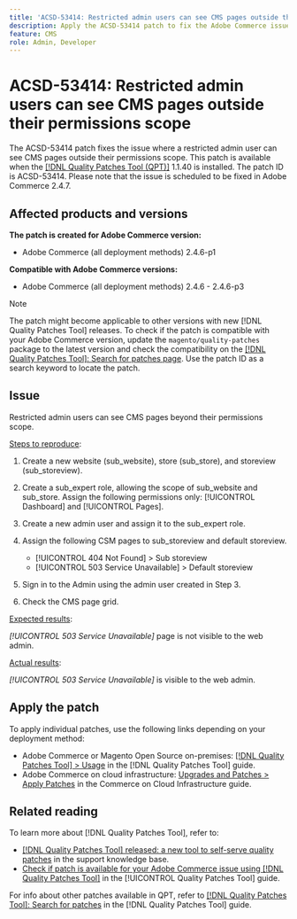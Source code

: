 ```yaml
---
title: 'ACSD-53414: Restricted admin users can see CMS pages outside their permissions scope'
description: Apply the ACSD-53414 patch to fix the Adobe Commerce issue where a restricted admin user can see CMS pages outside of their permissions scope.
feature: CMS
role: Admin, Developer
---
```

# ACSD-53414: Restricted admin users can see CMS pages outside their permissions scope

The ACSD-53414 patch fixes the issue where a restricted admin user can see CMS pages outside their permissions scope. This patch is available when the [[!DNL Quality Patches Tool (QPT)]](https://experienceleague.adobe.com/en/docs/commerce-knowledge-base/kb/announcements/commerce-announcements/magento-quality-patches-released-new-tool-to-self-serve-quality-patches) 1.1.40 is installed. The patch ID is ACSD-53414. Please note that the issue is scheduled to be fixed in Adobe Commerce 2.4.7.

## Affected products and versions

**The patch is created for Adobe Commerce version:**

* Adobe Commerce (all deployment methods) 2.4.6-p1

**Compatible with Adobe Commerce versions:**

* Adobe Commerce (all deployment methods) 2.4.6 - 2.4.6-p3

>[!NOTE]
>
>The patch might become applicable to other versions with new [!DNL Quality Patches Tool] releases. To check if the patch is compatible with your Adobe Commerce version, update the `magento/quality-patches` package to the latest version and check the compatibility on the [[!DNL Quality Patches Tool]: Search for patches page](https://experienceleague.adobe.com/tools/commerce-quality-patches/index.html). Use the patch ID as a search keyword to locate the patch.

## Issue

Restricted admin users can see CMS pages beyond their permissions scope.

<u>Steps to reproduce</u>:

1. Create a new website (sub_website), store (sub_store), and storeview (sub_storeview).
1. Create a sub_expert role, allowing the scope of sub_website and sub_store. Assign the following permissions only: [!UICONTROL Dashboard] and [!UICONTROL Pages].
1. Create a new admin user and assign it to the sub_expert role.
1. Assign the following CSM pages to sub_storeview and default storeview.

    * [!UICONTROL 404 Not Found] > Sub storeview
    * [!UICONTROL 503 Service Unavailable] > Default storeview

1. Sign in to the Admin using the admin user created in Step 3.
1. Check the CMS page grid.

<u>Expected results</u>:

*[!UICONTROL 503 Service Unavailable]* page is not visible to the web admin.

<u>Actual results</u>:

*[!UICONTROL 503 Service Unavailable]* is visible to the web admin.

## Apply the patch

To apply individual patches, use the following links depending on your deployment method:

* Adobe Commerce or Magento Open Source on-premises: [[!DNL Quality Patches Tool] > Usage](/help/tools/quality-patches-tool/usage.md) in the [!DNL Quality Patches Tool] guide.
* Adobe Commerce on cloud infrastructure: [Upgrades and Patches > Apply Patches](https://experienceleague.adobe.com/docs/commerce-cloud-service/user-guide/develop/upgrade/apply-patches.html) in the Commerce on Cloud Infrastructure guide.

## Related reading

To learn more about [!DNL Quality Patches Tool], refer to:

* [[!DNL Quality Patches Tool] released: a new tool to self-serve quality patches](https://experienceleague.adobe.com/en/docs/commerce-knowledge-base/kb/announcements/commerce-announcements/magento-quality-patches-released-new-tool-to-self-serve-quality-patches) in the support knowledge base.
* [Check if patch is available for your Adobe Commerce issue using [!DNL Quality Patches Tool]](/help/tools/quality-patches-tool/patches-available-in-qpt/check-patch-for-magento-issue-with-magento-quality-patches.md) in the [!UICONTROL Quality Patches Tool] guide.


For info about other patches available in QPT, refer to [[!DNL Quality Patches Tool]: Search for patches](https://experienceleague.adobe.com/tools/commerce-quality-patches/index.html) in the [!DNL Quality Patches Tool] guide.
